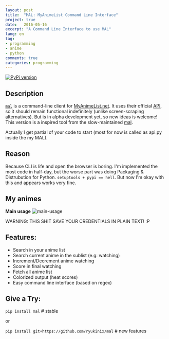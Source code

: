 ```yaml
---
layout: post
title:  "MAL: MyAnimeList Command Line Interface"
project: true
date:   2016-05-16
excerpt: "A Command Line Interface to use MAL"
lang: en
tag:
- programming
- anime
- python
comments: true
categories: programming
---
```


[![PyPi version](https://img.shields.io/pypi/v/mal.svg)](https://pypi.python.org/pypi/mal/)

## Description

[`mal`](https://github.com/ryukinix/mal) is a command-line client for [MyAnimeList.net](http://myanimelist.net/). It uses their official [API](http://myanimelist.net/modules.php?go=api), so it should remain functional indefinitely (unlike screen-scraping alternatives). But is in alpha development yet, so new ideas is welcome! This version is a inspired tool from the slow-maintained [mal](https://github.com/pushrax/mal).

Actually I get partial of your code to start (most for now is called as api.py inside the my MAL).

## Reason

Because CLI is life and open the browser is boring. I'm implemented the most code in half-day, but the worse part was doing Packaging & Distrubution for Python. `setuptools + pypi == hell`. But now I'm okay with this and appears works very fine.

## My animes

**Main usage**
![main-usage](../assets/posts/mal/mal-main.gif)

WARNING: THIS SHIT SAVE YOUR CREDENTIALS IN PLAIN TEXT! :P

## Features:

* Search in your anime list
* Search current anime in the sublist (e.g: watching)
* Increment/Decrement anime watching
* Score in final watching
* Fetch all anime list
* Colorized output (heat scores)
* Easy command line interface (based on regex)


## Give a Try:

`pip install mal` # stable

or

`pip install git+https://github.com/ryukinix/mal` # new features
